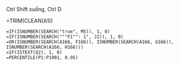 

Ctrl Shift xuống, Ctrl D


=TRIM(CLEAN(A1))



```
=IF(ISNUMBER(SEARCH("true", M5)), 1, 0)
=IF(ISNUMBER(SEARCH("""F1"": 1", J2)), 1, 0)
=OR(ISNUMBER(SEARCH(A166, F166)), ISNUMBER(SEARCH(A166, G166)), ISNUMBER(SEARCH(A166, H166)))
=IF(ISTEXT(Q2), 1, 0)
=PERCENTILE(P1:P1001, 0.95)
```